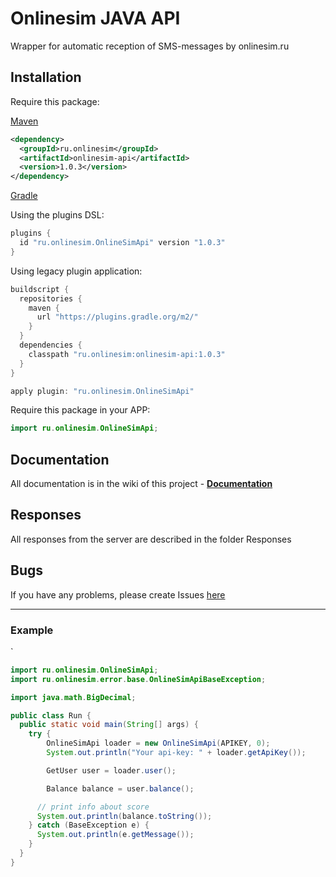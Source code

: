 # Onlinesim JAVA API

Wrapper for automatic reception of SMS-messages by onlinesim.ru

## Installation


Require this package:

[Maven](https://mvnrepository.com/artifact/ru.onlinesim/onlinesim-api)

```xml
<dependency>
  <groupId>ru.onlinesim</groupId>
  <artifactId>onlinesim-api</artifactId>
  <version>1.0.3</version>
</dependency>
```

[Gradle](https://plugins.gradle.org/plugin/ru.onlinesim.OnlineSimApi)

Using the plugins DSL:

```gradle
plugins {
  id "ru.onlinesim.OnlineSimApi" version "1.0.3"
}
```

Using legacy plugin application:

```gradle
buildscript {
  repositories {
    maven {
      url "https://plugins.gradle.org/m2/"
    }
  }
  dependencies {
    classpath "ru.onlinesim:onlinesim-api:1.0.3"
  }
}

apply plugin: "ru.onlinesim.OnlineSimApi"
```

Require this package in your APP:

```java
import ru.onlinesim.OnlineSimApi;
```

## Documentation

All documentation is in the wiki of this project - **[Documentation](https://github.com/s00d/onlinesim-java-api/wiki)**

## Responses

All responses from the server are described in the folder Responses

## Bugs

If you have any problems, please create Issues [here](https://github.com/s00d/onlinesim-java-api/issues)

<hr/>

### Example
`
```java
import ru.onlinesim.OnlineSimApi;
import ru.onlinesim.error.base.OnlineSimApiBaseException;

import java.math.BigDecimal;

public class Run {
  public static void main(String[] args) {
    try {
      	OnlineSimApi loader = new OnlineSimApi(APIKEY, 0);
      	System.out.println("Your api-key: " + loader.getApiKey());

		GetUser user = loader.user();

		Balance balance = user.balance();

      // print info about score
      System.out.println(balance.toString());
    } catch (BaseException e) {
      System.out.println(e.getMessage());
    }
  }
}
```
